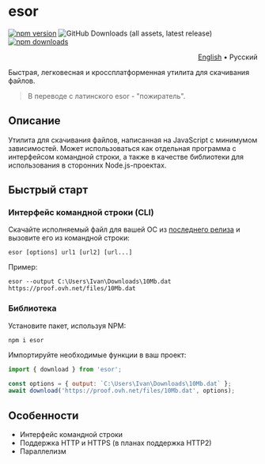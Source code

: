 # esor

[![npm version](https://img.shields.io/npm/v/esor?style=flat&color=black)](https://www.npmjs.com/package/esor)
![GitHub Downloads (all assets, latest release)](https://img.shields.io/github/downloads/vitalygashkov/esor/latest/total?style=flat&color=black)
[![npm downloads](https://img.shields.io/npm/dt/esor?style=flat&color=black)](https://www.npmjs.com/package/esor)

<div align="right">
  <a href="https://github.com/vitalygashkov/esor/tree/main/README.md">English</a> •
  <span>Русский</span>
</div>

Быстрая, легковесная и кроссплатформенная утилита для скачивания файлов.

> В переводе с латинского esor - "пожиратель".

## Описание

Утилита для скачивания файлов, написанная на JavaScript с минимумом зависимостей. Может использоваться как отдельная программа с интерфейсом командной строки, а также в качестве библиотеки для использования в сторонних Node.js-проектах.

## Быстрый старт

### Интерфейс командной строки (CLI)

Скачайте исполняемый файл для вашей ОС из [последнего релиза](https://github.com/vitalygashkov/esor/releases/latest) и вызовите его из командной строки:

```
esor [options] url1 [url2] [url...]
```

Пример:

```
esor --output C:\Users\Ivan\Downloads\10Mb.dat https://proof.ovh.net/files/10Mb.dat
```

### Библиотека

Установите пакет, используя NPM:

```
npm i esor
```

Импортируйте необходимые функции в ваш проект:

```js
import { download } from 'esor';

const options = { output: `C:\Users\Ivan\Downloads\10Mb.dat` };
await download('https://proof.ovh.net/files/10Mb.dat', options);
```

## Особенности

- Интерфейс командной строки
- Поддержка HTTP и HTTPS (в планах поддержка HTTP2)
- Параллелизм
